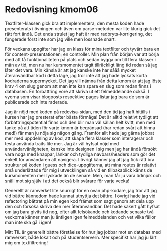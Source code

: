 ---
---
Redovisning kmom06
=========================

Textfilter-klassen gick bra att implementera, den mesta koden hade presenterats i övningen och även om parse-metoden var lite klurig gick det rätt fort ändå. Det enda strulet jag haft är med radbryts-korrigering, det fungerade först inte som jag ville men lossnade snart.

För veckans uppgifter har jag en klass för mina textfilter och tyvärr bara en för content-presentationen; en controller. Min plan från början var att börja med att få funktionaliteten på plats och sedan bygga om till flera klasser i mån av tid, men nu har kursmomentet tagit tillräckligt lång tid redan så jag låter det vara. Min känsla är att jag kanske inte har sååå mycket återanvändbar kod i detta läge, jag tror inte att jag hade lyckats korta kodraderna supermycket. Det jag vill nämna från detta kmom är att jag löste krav 4 om slug genom att man inte kan spara en slug som redan finns i databasen. En förbättring vore att skriva ut ett felmeddelande också. I vyerna som visar blogposts respektive pages listar jag bara de som är publicerade och inte raderade.  

Jag är nöjd med koden på redovisa-sidan, med den tid jag haft hittills i kursen har jag presterat efter bästa förmåga! Det är alltid relativt tydligt att förbättringspotential finns och den blir man väl sällan helt kvitt, men med tanke på att tiden för varje kmom är begränsad (har redan svårt att hinna med!) får man ju nöja sig någon gång. Framför allt hade jag gärna jobbat mer med uppdelning av kod, att skapa flera klasser som interagerar och testa använda traits lite mer. Jag är väl hyfsat nöjd med användarvänligheten, kanske inte designen i sig men jag har ändå försökt vara noga med knappar, länkar och tydliga navbars/headers som gör det enkelt för användaren att navigera. I övrigt känner jag att jag fick rätt bra struktur på koden i guess och dice-uppgifterna, att mina routes är relativt små underlättade för mig i utvecklingen så vid en tillbakablick känns de kursmomenten mer lyckade än de senare. Men, man får ju vara ödmjuk och snäll mot sig själv i att det också blir svårare för varje vecka!

Generellt är ramverket lite snurrigt för en ovan php-kodare, jag tror att jag vid bättre kännedom hade kunnat utnyttja det bättre. I övrigt hade jag vid refactoring bättrat på min egen kod främst som sagt genom att dela upp den och försöka skriva den mer återanvändbar. Det hade säkert gått hyfsat om jag bara givits tid nog, efter allt felsökande och kodande senaste två veckorna känner man ju äntligen igen felmeddelanden och vet vilka fällor man inte ska gå i igen!

Mitt TIL är generellt bättre förståelse för hur jag jobbar mot en databas med ramverket, både lokalt och på studentservern. Mer specifikt har jag ju lärt mig om textfiltrering!

